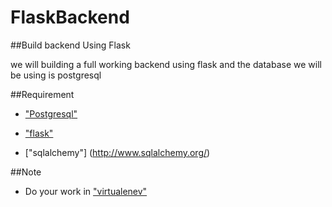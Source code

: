 # FlaskBackend

##Build backend Using Flask

we will building a full working backend using flask and the database we will be
using is postgresql

##Requirement
- ["Postgresql"](https://www.postgresql.org/docs/9.4/static/tutorial-start.html)

- ["flask"](http://flask.pocoo.org/)

- ["sqlalchemy"] (http://www.sqlalchemy.org/)

##Note
- Do your work in ["virtualenev"](http://docs.python-guide.org/en/latest/dev/virtualenvs/)

